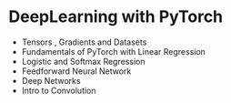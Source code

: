 # DeepLearning with PyTorch

* Tensors , Gradients and Datasets
* Fundamentals of PyTorch with Linear Regression
* Logistic and Softmax Regression
* Feedforward Neural Network
* Deep Networks
* Intro to Convolution
